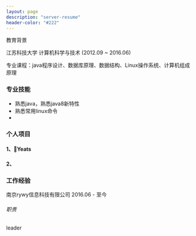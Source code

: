 ```yaml
---
layout: page
description: "server-resume"
header-color: "#222"
---
```



教育背景

江苏科技大学 计算机科学与技术 (2012.09 ~ 2016.06)

专业课程：java程序设计、数据库原理、数据结构、Linux操作系统、计算机组成原理

### 专业技能

- 熟悉java，熟悉java8新特性
- 熟悉常用linux命令
- 

### 个人项目

#### 1、Yeats


#### 2、


### 工作经验

南京rywy信息科技有限公司 2016.06 - 至今
###### 职责
leader



